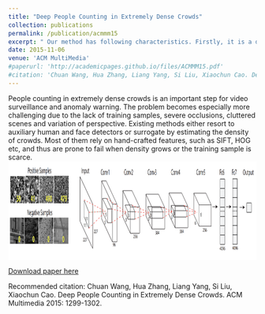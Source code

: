 ```yaml
---
title: "Deep People Counting in Extremely Dense Crowds"
collection: publications
permalink: /publication/acmmm15
excerpt: " Our method has following characteristics. Firstly, it is a deep model built on CNN to automatically learn e↵ective features for counting. Besides, to weaken influence of background like buildings and trees, we purposely enrich the training data with expanded negative samples whose ground truth counting is set as zero. With these negative samples, the robustness can be enhanced. <br/> <img src='/images/crowdcounting.png' width='400' height = '400' align=center>"
date: 2015-11-06
venue: 'ACM MultiMedia'
#paperurl: 'http://academicpages.github.io/files/ACMMM15.pdf'
#citation: 'Chuan Wang, Hua Zhang, Liang Yang, Si Liu, Xiaochun Cao. Deep People Counting in Extremely Dense Crowds. ACM Multimedia 2015: 1299-1302'
---
```

People counting in extremely dense crowds is an important step for video surveillance and anomaly warning. The problem becomes especially more challenging due to the lack
of training samples, severe occlusions, cluttered scenes and variation of perspective. Existing methods either resort to auxiliary human and face detectors or surrogate by estimating the density of crowds. Most of them rely on hand-crafted
features, such as SIFT, HOG etc, and thus are prone to fail when density grows or the training sample is scarce. 
<br/> <img src='/images/acmmm15framework.png' width="800" height = "200" align=center>


[Download paper here](http://academicpages.github.io/files/ACMMM15.pdf)

Recommended citation: Chuan Wang, Hua Zhang, Liang Yang, Si Liu, Xiaochun Cao. Deep People Counting in Extremely Dense Crowds. ACM Multimedia 2015: 1299-1302.
